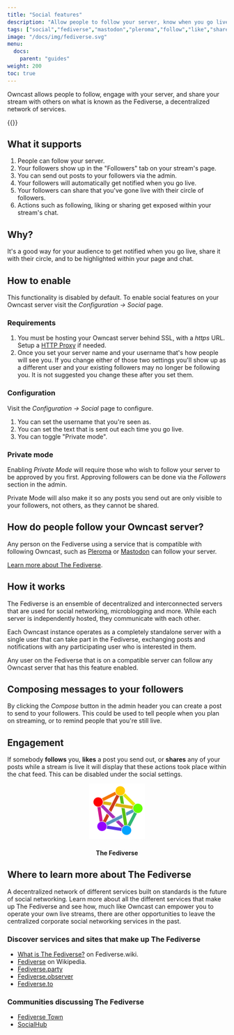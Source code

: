 ```yaml
---
title: "Social features"
description: "Allow people to follow your server, know when you go live, share and interact with your stream."
tags: ["social","fediverse","mastodon","pleroma","follow","like","share","followers"]
image: "/docs/img/fediverse.svg"
menu:
  docs:
    parent: "guides"
weight: 200
toc: true
---
```


Owncast allows people to follow, engage with your server, and share your stream with others on what is known as the Fediverse, a decentralized network of services.

{{<versionsupport feature="Social functionality" version="0.0.11">}}

## What it supports

1. People can follow your server.
1. Your followers show up in the "Followers" tab on your stream's page.
1. You can send out posts to your followers via the admin.
1. Your followers will automatically get notified when you go live.
1. Your followers can share that you've gone live with their circle of followers.
1. Actions such as following, liking or sharing get exposed within your stream's chat.

## Why?

It's a good way for your audience to get notified when you go live, share it with their circle, and to be highlighted within your page and chat.

## How to enable

This functionality is disabled by default. To enable social features on your Owncast server visit the _Configuration -> Social_ page.

### Requirements

1. You must be hosting your Owncast server behind SSL, with a _https_ URL. Setup a [HTTP Proxy](/docs/sslproxies/) if needed.
1. Once you set your server name and your username that's how people will see you. If you change either of those two settings you'll show up as a different user and your existing followers may no longer be following you. It is not suggested you change these after you set them.

### Configuration

Visit the _Configuration -> Social_ page to configure.

1. You can set the username that you're seen as.
1. You can set the text that is sent out each time you go live.
1. You can toggle "Private mode".

### Private mode

Enabling _Private Mode_ will require those who wish to follow your server to be approved by you first. Approving followers can be done via the _Followers_ section in the admin.

Private Mode will also make it so any posts you send out are only visible to your followers, not others, as they cannot be shared.

## How do people follow your Owncast server?

Any person on the Fediverse using a service that is compatible with following Owncast, such as [Pleroma](https://pleroma.social/) or [Mastodon](https://joinmastodon.org/) can follow your server.

[Learn more about The Fediverse](#learn-more).

## How it works

The Fediverse is an ensemble of decentralized and interconnected servers that are used for social networking, microblogging and more. While each server is independently hosted, they communicate with each other.

Each Owncast instance operates as a completely standalone server with a single user that can take part in the Fediverse, exchanging posts and notifications with any participating user who is interested in them.

Any user on the Fediverse that is on a compatible server can follow any Owncast server that has this feature enabled.

## Composing messages to your followers

By clicking the _Compose_ button in the admin header you can create a post to send to your followers. This could be used to tell people when you plan on streaming, or to remind people that you're still live.

## Engagement

If somebody **follows** you, **likes** a post you send out, or **shares** any of your posts while a stream is live it will display that these actions took place within the chat feed. This can be disabled under the social settings.


<center>
    <figure>
  <img src="/docs/img/fediverse.svg" width="30%" id="learn-more" />
  <figcaption>
      <h4>The Fediverse</h4>
  </figcaption>
</figure>
</center>

## Where to learn more about The Fediverse

A decentralized network of different services built on standards is the future of social networking. Learn more about all the different services that make up The Fediverse and see how, much like Owncast can empower you to operate your own live streams, there are other opportunities to leave the centralized corporate social networking services in the past.

### Discover services and sites that make up The Fediverse

- [What is The Fediverse?](https://joinfediverse.wiki/What_is_the_Fediverse%3F) on Fediverse.wiki.
- [Fediverse](https://en.wikipedia.org/wiki/Fediverse) on Wikipedia.
- [Fediverse.party](https://fediverse.party/)
- [Fediverse.observer](https://fediverse.observer/)
- [Fediverse.to](https://www.fediverse.to/)

### Communities discussing The Fediverse

- [Fediverse Town](https://fediverse.town)
- [SocialHub](https://socialhub.activitypub.rocks/)
